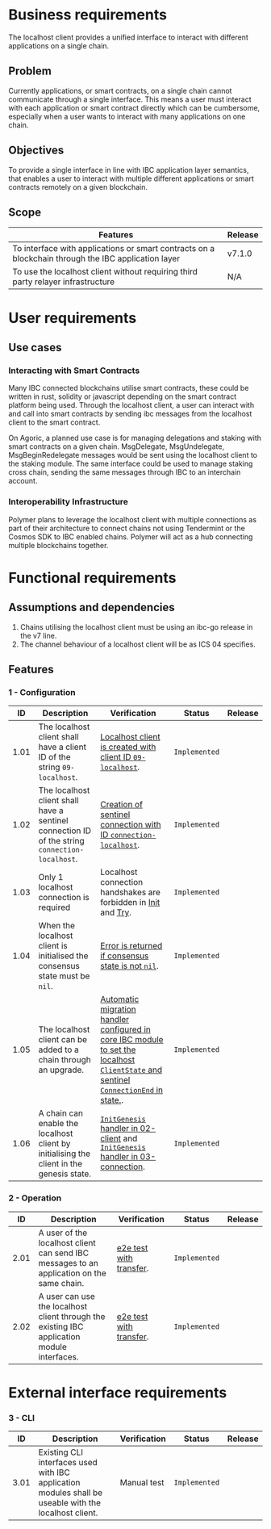 <!-- More detailed information about the requirements engineering process can be found at https://github.com/cosmos/ibc-go/wiki/Requirements-engineering -->

# Business requirements

The localhost client provides a unified interface to interact with different applications on a single chain.

## Problem

Currently applications, or smart contracts, on a single chain cannot communicate through a single interface. This means a user must interact with each application or smart contract directly which can be cumbersome, especially when a user wants to interact with many applications on one chain.

## Objectives

To provide a single interface in line with IBC application layer semantics, that enables a user to interact with multiple different applications or smart contracts remotely on a given blockchain. 

## Scope

| Features  | Release |
| --------- | ------- |
| To interface with applications or smart contracts on a blockchain through the IBC application layer | v7.1.0 |
| To use the localhost client without requiring third party relayer infrastructure | N/A |

# User requirements

## Use cases

### Interacting with Smart Contracts

Many IBC connected blockchains utilise smart contracts, these could be written in rust, solidity or javascript depending on the smart contract platform being used.  Through the localhost client, a user can interact with and call into smart contracts by sending ibc messages from the localhost client to the smart contract. 

On Agoric, a planned use case is for managing delegations and staking with smart contracts on a given chain. MsgDelegate, MsgUndelegate, MsgBeginRedelegate messages would be sent using the localhost client to the staking module. The same interface could be used to manage staking cross chain, sending the same messages through IBC to an interchain account.

### Interoperability Infrastructure

Polymer plans to leverage the localhost client with multiple connections as part of their architecture to connect chains not using Tendermint or the Cosmos SDK to IBC enabled chains. Polymer will act as a hub connecting multiple blockchains together. 

# Functional requirements

## Assumptions and dependencies

1. Chains utilising the localhost client must be using an ibc-go release in the v7 line.
2. The channel behaviour of a localhost client will be as ICS 04 specifies.

## Features

### 1 - Configuration

| ID | Description | Verification | Status | Release |
| -- | ----------- | ------------ | ------ | ------- |
| 1.01 | The localhost client shall have a client ID of the string `09-localhost`. | [Localhost client is created with client ID `09-localhost`](https://github.com/cosmos/ibc-go/blob/release/v7.1.x/modules/core/02-client/keeper/keeper.go#L60). | `Implemented` | |
| 1.02 | The localhost client shall have a sentinel connection ID of the string `connection-localhost`. | [Creation of sentinel connection with ID `connection-localhost`](https://github.com/cosmos/ibc-go/blob/release/v7.1.x/modules/core/03-connection/keeper/keeper.go#L200). | `Implemented` | | 
| 1.03 | Only 1 localhost connection is required | Localhost connection handshakes are forbidden in [Init](https://github.com/cosmos/ibc-go/blob/release/v7.1.x/modules/core/03-connection/types/msgs.go#L47) and [Try](https://github.com/cosmos/ibc-go/blob/release/v7.1.x/modules/core/03-connection/types/msgs.go#L110). | `Implemented` | |
| 1.04 | When the localhost client is initialised the consensus state must be `nil`. | [Error is returned if consensus state is not `nil`](https://github.com/cosmos/ibc-go/blob/release/v7.1.x/modules/light-clients/09-localhost/client_state.go#L57). | `Implemented` | |
| 1.05 | The localhost client can be added to a chain through an upgrade. | [Automatic migration handler configured in core IBC module to set the localhost `ClientState` and sentinel `ConnectionEnd` in state.](https://github.com/cosmos/ibc-go/blob/release/v7.1.x/modules/core/module.go#L132-L145). | `Implemented` | |
| 1.06 | A chain can enable the localhost client by initialising the client in the genesis state. | [`InitGenesis` handler in 02-client](https://github.com/cosmos/ibc-go/blob/release/v7.1.x/modules/core/02-client/genesis.go#L52) and [`InitGenesis` handler in 03-connection](https://github.com/cosmos/ibc-go/blob/release/v7.1.x/modules/core/03-connection/genesis.go#L23). | `Implemented` | |

### 2 - Operation

| ID | Description | Verification | Status | Release |
| -- | ----------- | ------------ | ------ | ------- |
| 2.01 | A user of the localhost client can send IBC messages to an application on the same chain. | [e2e test with transfer](https://github.com/cosmos/ibc-go/blob/main/e2e/tests/transfer/localhost_test.go#L32). | `Implemented`| |
| 2.02 | A user can use the localhost client through the existing IBC application module interfaces. | [e2e test with transfer](https://github.com/cosmos/ibc-go/blob/main/e2e/tests/transfer/localhost_test.go#L32). | `Implemented` | | 

# External interface requirements

### 3 - CLI

| ID | Description | Verification | Status | Release |
| -- | ----------- | ------------ | ------ | ------- |
| 3.01 | Existing CLI interfaces used with IBC application modules shall be useable with the localhost client. | Manual test | `Implemented` | |

